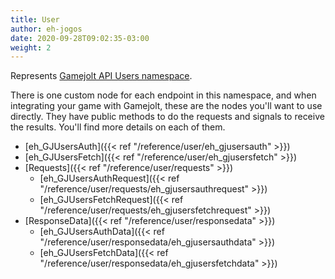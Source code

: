 ```yaml
---  
title: User  
author: eh-jogos  
date: 2020-09-28T09:02:35-03:00  
weight: 2  
---  
```

Represents [Gamejolt API Users namespace](https://gamejolt.com/game-api/doc/users).

There is one custom node for each endpoint in this namespace, and when integrating your game with Gamejolt, these are the nodes you'll want to use directly. They have public methods to do the requests and signals to receive the results. You'll find more details on each of them.  
  
- [eh_GJUsersAuth]({{< ref "/reference/user/eh_gjusersauth" >}})  
- [eh_GJUsersFetch]({{< ref "/reference/user/eh_gjusersfetch" >}})  
- [Requests]({{< ref "/reference/user/requests" >}})  
  - [eh_GJUsersAuthRequest]({{< ref "/reference/user/requests/eh_gjusersauthrequest" >}})  
  - [eh_GJUsersFetchRequest]({{< ref "/reference/user/requests/eh_gjusersfetchrequest" >}})  
- [ResponseData]({{< ref "/reference/user/responsedata" >}})  
  - [eh_GJUsersAuthData]({{< ref "/reference/user/responsedata/eh_gjusersauthdata" >}})  
  - [eh_GJUsersFetchData]({{< ref "/reference/user/responsedata/eh_gjusersfetchdata" >}})  
